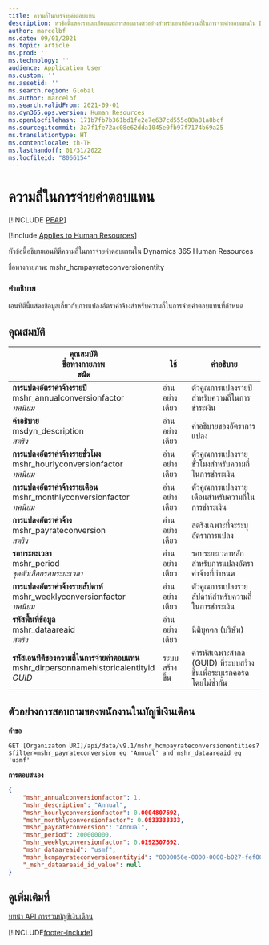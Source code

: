 ```yaml
---
title: ความถี่ในการจ่ายค่าตอบแทน
description: หัวข้อนี้แสดงรายละเอียดและการสอบถามตัวอย่างสำหรับเอนทิตีความถี่ในการจ่ายค่าตอบแทนใน Dynamics 365 Human Resources
author: marcelbf
ms.date: 09/01/2021
ms.topic: article
ms.prod: ''
ms.technology: ''
audience: Application User
ms.custom: ''
ms.assetid: ''
ms.search.region: Global
ms.author: marcelbf
ms.search.validFrom: 2021-09-01
ms.dyn365.ops.version: Human Resources
ms.openlocfilehash: 171b7fb7b361bd1fe2e7e637cd555c88a81a8bcf
ms.sourcegitcommit: 3a7f1fe72ac08e62dda1045e0fb97f7174b69a25
ms.translationtype: HT
ms.contentlocale: th-TH
ms.lasthandoff: 01/31/2022
ms.locfileid: "8066154"
---
```

# <a name="compensation-pay-frequency"></a>ความถี่ในการจ่ายค่าตอบแทน


[!INCLUDE [PEAP](../includes/peap-1.md)]

[!include [Applies to Human Resources](../includes/applies-to-hr.md)]

หัวข้อนี้อธิบายเอนทิตีความถี่ในการจ่ายค่าตอบแทนใน Dynamics 365 Human Resources

ชื่อทางกายภาพ: mshr_hcmpayrateconversionentity

### <a name="description"></a>คำอธิบาย

เอนทิตีนี้แสดงข้อมูลเกี่ยวกับการแปลงอัตราค่าจ้างสำหรับความถี่ในการจ่ายค่าตอบแทนที่กําหนด

## <a name="properties"></a>คุณสมบัติ

| คุณสมบัติ</br>**ชื่อทางกายภาพ**</br>**_ชนิด_** | ใช้ | คำอธิบาย |
| --- | --- | --- |
| **การแปลงอัตราค่าจ้างรายปี**</br>mshr_annualconversionfactor</br>*ทศนิยม* | อ่านอย่างเดียว | ตัวคูณการแปลงรายปีสำหรับความถี่ในการชำระเงิน |
| **คำอธิบาย**</br>msdyn_description</br>*สตริง* | อ่านอย่างเดียว | คำอธิบายของอัตราการแปลง |
| **การแปลงอัตราค่าจ้างรายชั่วโมง**</br>mshr_hourlyconversionfactor</br>*ทศนิยม* | อ่านอย่างเดียว | ตัวคูณการแปลงรายชั่วโมงสำหรับความถี่ในการชำระเงิน |
| **การแปลงอัตราค่าจ้างรายเดือน**</br>mshr_monthlyconversionfactor</br>*ทศนิยม* | อ่านอย่างเดียว | ตัวคูณการแปลงรายเดือนสำหรับความถี่ในการชำระเงิน |
| **การแปลงอัตราค่าจ้าง**</br>mshr_payrateconversion</br>*สตริง* | อ่านอย่างเดียว | สตริงเฉพาะที่จะระบุอัตราการแปลง |
| **รอบระยะเวลา**</br>mshr_period</br>*ชุดตัวเลือกรอบระยะเวลา* | อ่านอย่างเดียว | รอบระยะเวลาหลักสำหรับการแปลงอัตราค่าจ้างที่กำหนด |
| **การแปลงอัตราค่าจ้างรายสัปดาห์**</br>mshr_weeklyconversionfactor</br>*ทศนิยม* | อ่านอย่างเดียว | ตัวคูณการแปลงรายสัปดาห์สำหรับความถี่ในการชำระเงิน |
| **รหัสพื้นที่ข้อมูล**</br>mshr_dataareaid</br>*สตริง* | อ่านอย่างเดียว | นิติบุคคล (บริษัท) |
| **รหัสเอนทิตีของความถี่ในการจ่ายค่าตอบแทน**</br>mshr_dirpersonnamehistoricalentityid</br>*GUID* | ระบบสร้างขึ้น | ค่ารหัสเฉพาะสากล (GUID) ที่ระบบสร้างขึ้นเพื่อระบุเรกคอร์ดโดยไม่ซ้ำกัน |

## <a name="example-query-for-payroll-employee"></a>ตัวอย่างการสอบถามของพนักงานในบัญชีเงินเดือน

**คำขอ**

```http
GET [Organizaton URI]/api/data/v9.1/mshr_hcmpayrateconversionentities?$filter=mshr_payrateconversion eq 'Annual' and mshr_dataareaid eq 'usmf'
```

**การตอบสนอง**

```json
{
    "mshr_annualconversionfactor": 1,
    "mshr_description": "Annual",
    "mshr_hourlyconversionfactor": 0.0004807692,
    "mshr_monthlyconversionfactor": 0.0833333333,
    "mshr_payrateconversion": "Annual",
    "mshr_period": 200000000,
    "mshr_weeklyconversionfactor": 0.0192307692,
    "mshr_dataareaid": "usmf",
    "mshr_hcmpayrateconversionentityid": "0000056e-0000-0000-b027-fef003000000",
    "_mshr_dataareaid_id_value": null
}
```

## <a name="see-also"></a>ดูเพิ่มเติมที่

[บทนำ API การรวมบัญชีเงินเดือน](hr-admin-integration-payroll-api-introduction.md)

[!INCLUDE[footer-include](../includes/footer-banner.md)]
